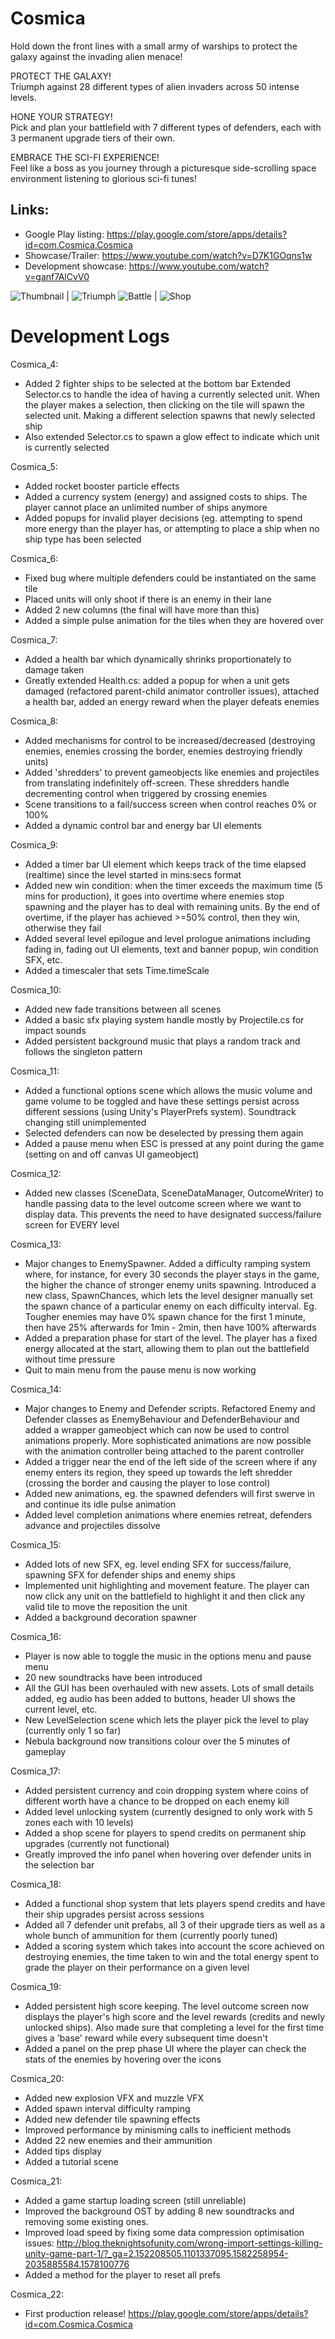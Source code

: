 # Cosmica

Hold down the front lines with a small army of warships to protect the galaxy against the invading alien menace!

PROTECT THE GALAXY!\
Triumph against 28 different types of alien invaders across 50 intense levels.

HONE YOUR STRATEGY!\
Pick and plan your battlefield with 7 different types of defenders, each with 3 permanent upgrade tiers of their own. 

EMBRACE THE SCI-FI EXPERIENCE!\
Feel like a boss as you journey through a picturesque side-scrolling space environment listening to glorious sci-fi tunes!

## Links:
- Google Play listing: https://play.google.com/store/apps/details?id=com.Cosmica.Cosmica
- Showcase/Trailer: https://www.youtube.com/watch?v=D7K1GOqns1w
- Development showcase: https://www.youtube.com/watch?v=ganf7AlCvV0

![Thumbnail](https://github.com/Tymotex/Cosmica/blob/master/PublicImages/Thumbnail.PNG?raw=true)  |  ![Triumph](https://github.com/Tymotex/Cosmica/blob/master/PublicImages/Triumph.png?raw=true)
![Battle](https://github.com/Tymotex/Cosmica/blob/master/PublicImages/Screenshot_2020-02-22-21-19-47-41_fda667b7fd960e9419fea7f2286c2314.png?raw=true)  |  ![Shop](https://github.com/Tymotex/Cosmica/blob/master/PublicImages/Shop_1.png?raw=true)

# Development Logs

Cosmica_4:
- Added 2 fighter ships to be selected at the bottom bar
Extended Selector.cs to handle the idea of having a currently selected unit. When the player makes a selection, then clicking on the tile will spawn the selected unit. Making a different selection spawns that newly selected ship
- Also extended Selector.cs to spawn a glow effect to indicate which unit is currently selected

Cosmica_5:
- Added rocket booster particle effects
- Added a currency system (energy) and assigned costs to ships. The player cannot place an unlimited number of ships anymore
- Added popups for invalid player decisions (eg. attempting to spend more energy than the player has, or attempting to place a ship when no ship type has been selected

Cosmica_6:
- Fixed bug where multiple defenders could be instantiated on the same tile
- Placed units will only shoot if there is an enemy in their lane
- Added 2 new columns (the final will have more than this)
- Added a simple pulse animation for the tiles when they are hovered over

Cosmica_7:
- Added a health bar which dynamically shrinks proportionately to damage taken
- Greatly extended Health.cs: added a popup for when a unit gets damaged (refactored parent-child animator controller issues), attached a health bar, added an energy reward when the player defeats enemies

Cosmica_8:
- Added mechanisms for control to be increased/decreased (destroying enemies, enemies crossing the border, enemies destroying friendly units)
- Added 'shredders' to prevent gameobjects like enemies and projectiles from translating indefinitely off-screen. These shredders handle decrementing control when triggered by crossing enemies
- Scene transitions to a fail/success screen when control reaches 0% or 100%
- Added a dynamic control bar and energy bar UI elements

Cosmica_9:
- Added a timer bar UI element which keeps track of the time elapsed (realtime) since the level started in mins:secs format
- Added new win condition: when the timer exceeds the maximum time (5 mins for production), it goes into overtime where enemies stop spawning and the player has to deal with remaining units. By the end of overtime, if the player has achieved >=50% control, then they win, otherwise they fail
- Added several level epilogue and level prologue animations including fading in, fading out UI elements, text and banner popup, win condition SFX, etc.
- Added a timescaler that sets Time.timeScale

Cosmica_10:
- Added new fade transitions between all scenes
- Added a basic sfx playing system handle mostly by Projectile.cs for impact sounds
- Added persistent background music that plays a random track and follows the singleton pattern

Cosmica_11:
- Added a functional options scene which allows the music volume and game volume to be toggled and have these settings persist across different sessions (using Unity's PlayerPrefs system). Soundtrack changing still unimplemented
- Selected defenders can now be deselected by pressing them again
- Added a pause menu when ESC is pressed at any point during the game (setting on and off canvas UI gameobject)

Cosmica_12:
- Added new classes (SceneData, SceneDataManager, OutcomeWriter) to handle passing data to the level outcome screen where we want to display data. This prevents the need to have designated success/failure screen for EVERY level 

Cosmica_13:
- Major changes to EnemySpawner. Added a difficulty ramping system where, for instance, for every 30 seconds the player stays in the game, the higher the chance of stronger enemy units spawning. Introduced a new class, SpawnChances, which lets the level designer manually set the spawn chance of a particular enemy on each difficulty interval. Eg. Tougher enemies may have 0% spawn chance for the first 1 minute, then have 25% afterwards for 1min - 2min, then have 100% afterwards
- Added a preparation phase for start of the level. The player has a fixed energy allocated at the start, allowing them to plan out the battlefield without time pressure
- Quit to main menu from the pause menu is now working

Cosmica_14:
- Major changes to Enemy and Defender scripts. Refactored Enemy and Defender classes as EnemyBehaviour and DefenderBehaviour and added a wrapper gameobject which can now be used to control animations properly. More sophisticated animations are now possible with the animation controller being attached to the parent controller
- Added a trigger near the end of the left side of the screen where if any enemy enters its region, they speed up towards the left shredder (crossing the border and causing the player to lose control)
- Added new animations, eg. the spawned defenders will first swerve in and continue its idle pulse animation
- Added level completion animations where enemies retreat, defenders advance and projectiles dissolve

Cosmica_15:
- Added lots of new SFX, eg. level ending SFX for success/failure, spawning SFX for defender ships and enemy ships
- Implemented unit highlighting and movement feature. The player can now click any unit on the battlefield to highlight it and then click any valid tile to move the reposition the unit
- Added a background decoration spawner

Cosmica_16:
- Player is now able to toggle the music in the options menu and pause menu
- 20 new soundtracks have been introduced
- All the GUI has been overhauled with new assets. Lots of small details added, eg audio has been added to buttons, header UI shows the current level, etc.
- New LevelSelection scene which lets the player pick the level to play (currently only 1 so far)
- Nebula background now transitions colour over the 5 minutes of gameplay

Cosmica_17:
- Added persistent currency and coin dropping system where coins of different worth have a chance to be dropped on each enemy kill
- Added level unlocking system (currently designed to only work with 5 zones each with 10 levels)
- Added a shop scene for players to spend credits on permanent ship upgrades (currently not functional)
- Greatly improved the info panel when hovering over defender units in the selection bar

Cosmica_18:
- Added a functional shop system that lets players spend credits and have their ship upgrades persist across sessions
- Added all 7 defender unit prefabs, all 3 of their upgrade tiers as well as a whole bunch of ammunition for them (currently poorly tuned)
- Added a scoring system which takes into account the score achieved on destroying enemies, the time taken to win and the total energy spent to grade the player on their performance on a given level

Cosmica_19:
- Added persistent high score keeping. The level outcome screen now displays the player's high score and the level rewards (credits and newly unlocked ships). Also made sure that completing a level for the first time gives a 'base' reward while every subsequent time doesn't
- Added a panel on the prep phase UI where the player can check the stats of the enemies by hovering over the icons

Cosmica_20:
- Added new explosion VFX and muzzle VFX
- Added spawn interval difficulty ramping
- Added new defender tile spawning effects
- Improved performance by minisming calls to inefficient methods
- Added 22 new enemies and their ammunition
- Added tips display
- Added a tutorial scene

Cosmica_21:
- Added a game startup loading screen (still unreliable)
- Improved the background OST by adding 8 new soundtracks and removing some existing ones. 
- Improved load speed by fixing some data compression optimisation issues: http://blog.theknightsofunity.com/wrong-import-settings-killing-unity-game-part-1/?_ga=2.152208505.1101337095.1582258954-2035885584.1578100776
- Added a method for the player to reset all prefs

Cosmica_22:
- First production release! https://play.google.com/store/apps/details?id=com.Cosmica.Cosmica


